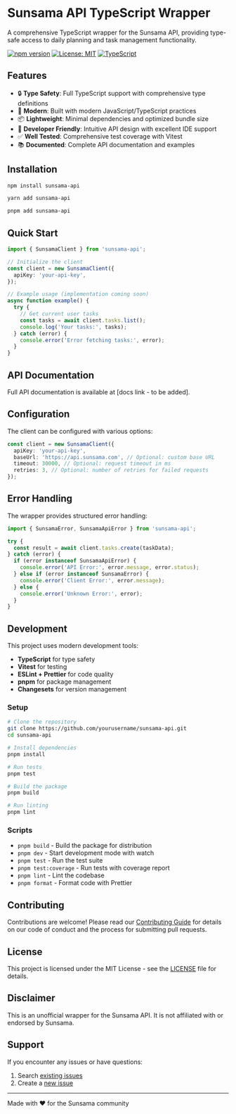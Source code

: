 # Sunsama API TypeScript Wrapper

A comprehensive TypeScript wrapper for the Sunsama API, providing type-safe access to daily planning and task management functionality.

[![npm version](https://badge.fury.io/js/sunsama-api.svg)](https://www.npmjs.com/package/sunsama-api)
[![License: MIT](https://img.shields.io/badge/License-MIT-yellow.svg)](https://opensource.org/licenses/MIT)
[![TypeScript](https://img.shields.io/badge/%3C%2F%3E-TypeScript-%230074c1.svg)](http://www.typescriptlang.org/)

## Features

- 🔒 **Type Safety**: Full TypeScript support with comprehensive type definitions
- 🚀 **Modern**: Built with modern JavaScript/TypeScript practices
- 📦 **Lightweight**: Minimal dependencies and optimized bundle size
- 🔧 **Developer Friendly**: Intuitive API design with excellent IDE support
- ✅ **Well Tested**: Comprehensive test coverage with Vitest
- 📚 **Documented**: Complete API documentation and examples

## Installation

```bash
npm install sunsama-api
```

```bash
yarn add sunsama-api
```

```bash
pnpm add sunsama-api
```

## Quick Start

```typescript
import { SunsamaClient } from 'sunsama-api';

// Initialize the client
const client = new SunsamaClient({
  apiKey: 'your-api-key',
});

// Example usage (implementation coming soon)
async function example() {
  try {
    // Get current user tasks
    const tasks = await client.tasks.list();
    console.log('Your tasks:', tasks);
  } catch (error) {
    console.error('Error fetching tasks:', error);
  }
}
```

## API Documentation

Full API documentation is available at [docs link - to be added].

## Configuration

The client can be configured with various options:

```typescript
const client = new SunsamaClient({
  apiKey: 'your-api-key',
  baseUrl: 'https://api.sunsama.com', // Optional: custom base URL
  timeout: 30000, // Optional: request timeout in ms
  retries: 3, // Optional: number of retries for failed requests
});
```

## Error Handling

The wrapper provides structured error handling:

```typescript
import { SunsamaError, SunsamaApiError } from 'sunsama-api';

try {
  const result = await client.tasks.create(taskData);
} catch (error) {
  if (error instanceof SunsamaApiError) {
    console.error('API Error:', error.message, error.status);
  } else if (error instanceof SunsamaError) {
    console.error('Client Error:', error.message);
  } else {
    console.error('Unknown Error:', error);
  }
}
```

## Development

This project uses modern development tools:

- **TypeScript** for type safety
- **Vitest** for testing
- **ESLint + Prettier** for code quality
- **pnpm** for package management
- **Changesets** for version management

### Setup

```bash
# Clone the repository
git clone https://github.com/yourusername/sunsama-api.git
cd sunsama-api

# Install dependencies
pnpm install

# Run tests
pnpm test

# Build the package
pnpm build

# Run linting
pnpm lint
```

### Scripts

- `pnpm build` - Build the package for distribution
- `pnpm dev` - Start development mode with watch
- `pnpm test` - Run the test suite
- `pnpm test:coverage` - Run tests with coverage report
- `pnpm lint` - Lint the codebase
- `pnpm format` - Format code with Prettier

## Contributing

Contributions are welcome! Please read our [Contributing Guide](CONTRIBUTING.md) for details on our code of conduct and the process for submitting pull requests.

## License

This project is licensed under the MIT License - see the [LICENSE](LICENSE) file for details.

## Disclaimer

This is an unofficial wrapper for the Sunsama API. It is not affiliated with or endorsed by Sunsama.

## Support

If you encounter any issues or have questions:

1. Search [existing issues](https://github.com/yourusername/sunsama-api/issues)
2. Create a [new issue](https://github.com/yourusername/sunsama-api/issues/new)

---

Made with ❤️ for the Sunsama community

